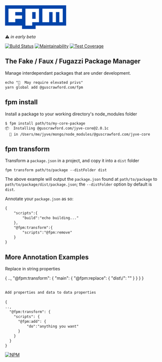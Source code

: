 
![FPM](https://github.com/GUSCRAWFORD/fpm/raw/master/fpm-logo.png)

⚠️ *in early beta*

[![Build Status](https://travis-ci.com/GUSCRAWFORD/fpm.svg?branch=master)](https://travis-ci.com/GUSCRAWFORD/fpm)
[![Maintainability](https://api.codeclimate.com/v1/badges/269ebf94d624b336b4da/maintainability)](https://codeclimate.com/github/GUSCRAWFORD/fpm/maintainability)
[![Test Coverage](https://api.codeclimate.com/v1/badges/269ebf94d624b336b4da/test_coverage)](https://codeclimate.com/github/GUSCRAWFORD/fpm/test_coverage)

## The Fake / Faux / Fugazzi Package Manager

Manage interdependant packages that are under development.

```
echo "🔑  May require elevated privs"
yarn global add @guscrawford.com/fpm
```

## fpm install

Install a package to your working directory's node_modules folder

```
$ fpm install path/to/my-core-package
📦  Installing @guscrawford.com/jyve-core@2.0.1c
  📂 in /Users/me/jyve/mongo/node_modules/@guscrawford.com/jyve-core
```

## fpm transform

Transform a `package.json` in a project, and copy it into a `dist` folder

```
fpm transform path/to/package --distFolder dist
```

The above example will output the `package.json` found at `path/to/package` to `path/to/package/dist/package.json`; the `--distFolder` option by default is `dist`.

Annotate your `package.json` as so:

```
{
    "scripts":{
        "build":"echo building..."
    },
    "@fpm:transform":{
        "scripts":"@fpm:remove"
    }
}
```

## More Annotation Examples

Replace in string properties

{
..,
  "@fpm:transform": {
    "main": {
      "@fpm:replace": {
        "dist\\/": ""
      }
    }
  }
}
```

Add properties and data to data properties

{
..,
  "@fpm:transform": {
    "scripts": {
      "@fpm:add": {
          "do":"anything you want"
      }
    }
  }
}
```
[![NPM](https://res-5.cloudinary.com/crunchbase-production/image/upload/c_lpad,h_256,w_256,f_auto,q_auto:eco/v1397185970/7ce9936f6f2c2b2b7769c9371ff76caf.png)](https://www.npmjs.com/package/@guscrawford.com/loft-interface)